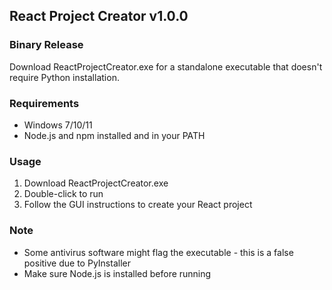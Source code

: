 ## React Project Creator v1.0.0

### Binary Release
Download ReactProjectCreator.exe for a standalone executable that doesn't require Python installation.

### Requirements
- Windows 7/10/11
- Node.js and npm installed and in your PATH

### Usage
1. Download ReactProjectCreator.exe
2. Double-click to run
3. Follow the GUI instructions to create your React project

### Note
- Some antivirus software might flag the executable - this is a false positive due to PyInstaller
- Make sure Node.js is installed before running